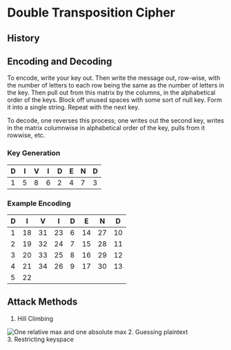 # Double Transposition Cipher
## History


## Encoding and Decoding
To encode, write your key out. Then write the message out, row-wise, with the number of letters to each row being the same as the number of letters in the key. Then pull out from this matrix by the columns, in the  alphabetical order of the keys. Block off unused spaces with some sort of null key. Form it into a single string. Repeat with the next key.

To decode, one reverses this process; one writes out the second key, writes in the matrix columnwise in alphabetical order of the key, pulls from it rowwise, etc.

### Key Generation
 D | I | V | I | D | E | N | D
 --- | --- | --- | --- | --- | --- | --- | ---
 1 | 5 | 8 | 6 | 2 | 4 | 7 | 3

### Example Encoding
D | I | V | I | D | E | N | D
--- | --- | --- | --- | --- | --- | --- | ---
1 | 18 | 31 | 23 | 6 | 14 | 27 | 10
2 | 19 | 32 | 24 | 7 | 15 | 28 | 11
3 | 20 | 33 | 25 | 8 | 16 | 29 | 12
4 | 21 | 34 | 26 | 9 | 17 | 30 | 13
5 | 22 | | | | | |
## Attack Methods
1. Hill Climbing  

![One relative max and one absolute max](https://90percentofeverything.com/wp-content/uploads/2011/01/locmax.gif)
2. Guessing plaintext  
3. Restricting keyspace  
